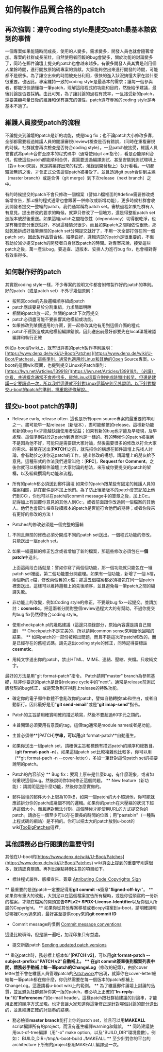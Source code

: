 # 如何製作品質合格的patch

## 再次強調：遵守coding style是提交patch最基本該做到的事情
一個專案如果能隨時間成長，使用的人變多，需求變多，開發人員也就會隨著增加。專案的社群成長茁壯，自然使用者回報的bug會變多，關於功能的討論變多了，同時在郵件論壇上提交的patch也會越來越多。有很多開發人員其實是利用個人業餘時間，進行開放原始碼專案的貢獻。大家能夠空出來進行開發的時間，可能都不是很多。為了讓空出來的時間被充分利用，很快的進入狀況搞懂大家在談什麼很重要。也因此，專案維持一致的coding style是最基本的需求；讓每一個參與者，都能很快讀懂每一筆patch，理解這段程式的功能和目的，然後給予建議，最後討論是否要採納。由此可知，為了讓討論的過程有效率，一旦接受新的patch，還要兼顧考量日後的維護和保有擴充的彈性，patch遵守專案的coding style是再基本不過了。

## 維護人員接受patch的流程
不論提交到論壇的patch是新的功能，或是bug fix；也不論patch大小修改多寡，全部都需要經過維護人員的閱讀審視(review)檢查是否有錯誤，（同時在重複審視的時候，社群就會再次檢查是否符合coding style）。一旦patch被接受，維護人員會嘗試將patch合併至原本的程式碼中（通常使用git am指令），看是否能順利合併。假使這些patch都能順利合併，還需要透過編譯測試、甚至安裝到測試環境上（對u-boot來說，就是將編譯出來的程式，燒錄到開發板上）執行看看。一切都驗證無誤之後，才會正式公告這個patch被接受了。並且透過git push合併到主線（master branch）或是合併（git merge）到下次release（next branch）之中。

有的時候提交的patch不會只修改一個檔案（譬如.h檔裡面的#define需要修改或新增宣告，那.c檔的程式通常也會跟著一併修改或新增功能），更多時候社群會收到開發者提交一整組的patch，我們通常稱為patch set。審核過程如果社群有人有意見，提出修改的要求的時候，就算只修改了一個地方，還是得整組patch set進版本號然後重送。如果這組patch之間相依性（dependancy）切得很乾淨，也是有機會部分重送就好，不過這種情況很少。而且如果patch之間相依性很低，那就乾脆拆成好幾筆無關的patch set分開提交就好了，不用一次全部打包在同一個patch set。因此製作品質合格，結構良好，邏輯清楚的patch是很重要的，不但有助於減少提交patch的開發者自身修改patch的時間。對專案來說，接受這些patch之後，萬一產生bug，要追查、退版本、安排人力進行bug fix，也會相對得有效率得多。

## 如何製作好的patch

其實跟coding style一樣，不少專案的說明文件都會附帶製作好的patch的準則。好的patch（或是patch set）不外乎幾個原則：
* 按照寫code的先後邏輯順序組成patch
* patch應該要易於分割重組，力求簡單明瞭
* 相關的patch放一起，無關的patch下次再提交
* patch必須盡可能不要影響其他模組或功能。
* 如果修改到某個通用的介面，要一起修改其他有用到這個介面的程式
* patch不應該造成其他模組編譯錯誤，因此送出前最好都要先在local環境確認編譯和執行正確

例如u-boot的wiki上，就有很詳盡的patch製作準則說明：[https://www.denx.de/wiki/U-Boot/Patches](https://www.denx.de/wiki/U-Boot/Patches)，這些準則，通常也適用於Linux和其他的Open Source專案。u-boot的這個wiki頁面，也提到提交Linux的Patch準則：[https://lwn.net/Articles/139918/](https://lwn.net/Articles/139918/)。（必讀）你看，共通概念通常不會差很多，雖然Linux這篇守則完成時間比較早，但還是建議一定要讀過一次，所以我們這邊就不針對Linux這篇守則另外說明。以下針對提交u-boot的patch的準則，挑重點逐條解說。

## 提交u-boot patch的準則

* Release early, release often. 這也是所有open source專案的最重要的準則之一。盡可能早一點release（新版本），盡可能頻繁的release。這樣新功能和新的bug fix才能越快讓使用者受益；如果有新的bug也才能及早發現，及早處理。這個準則對於送patch到專案也是一樣的。有的時候你的patch被拒絕不是因為他不好，可能只是需要跟大家討論，然後需要很多的修改以符合大家的需求。甚至在送出[**PATCH**]之前，就先把你的構想在郵件論壇上先找人討論，會有助於之後你送patch的工作。提出修改的構想，請論壇上的朋友給予意見，這種形式的作法我們通常叫他：[**RFC**]，**Request for Comment**。之後你就可以根據郵件論壇上大家討論的想法，來形成你要提交的patch的架構，以及組織撰寫的功能和流程。

* 所有的patch都必須送到郵件論壇
	如果你的patch跟某些有固定的維護人員的檔案相關，請在郵件副本加上他們。為了防止後續版本的patch會忘記加上他們到CC:，你也可以在patch的commit message中的簽章之後，加上Cc:。
	記得加上有回覆你意見的其他人到Cc:，或者前面跟你改過同一個檔案的其他人。他們也會幫忙檢查後續版本的patch是否能符合他們的期待；或者你後來有更好的修改的方法！

* Patches的修改必須是一個完整的邏輯
1. 不同且無關的修改必須分開成不同的patch set送出。一個程式功能的修改，只能送出一組patch set。
2. 如果一組邏輯的修正包含或者增加了新的檔案，那這些修改必須包在**一個patch**中送出。

	上面這兩段白話就是：譬如你寫了兩個個功能，那一個功能就只能包在一組patch set裡面。第二個功能要分開處理。如果有一個功能，新增了一個.h檔，兩個新的.c檔，修改兩個舊的.c檔；那這五個檔案都必須被包在同一個patch裡面送出。這樣可以維持邏輯上的先後順序，並且避免每一筆patch之間的編譯失敗。

* 非功能上的改變，例如Coding style的修正，不要跟bug fix一起提交。並請加註：**cosmetic**。把這兩者分開對整個review過程大大的有幫助。不過你提交的bug fix仍然得符合coding style。

* 使用checkpatch.pl的幾點建議（這邊只摘錄部分，原始內容還是請自己閱讀）
** Checkpatch不是完美的，所以請用common sense來判斷他回報的結果。
** 如果patch的一部份被報出問題，而且不是這次所patch修改的，而是已經存在的舊程式碼。請先送出coding style的修正，同時記得要標註**cosmetic**。

* 用純文字送出你的patch，禁止HTML、MIME、連結、壓縮、夾檔。只收純文字。

最好的方法是用"git format-patch"指令。
Patch請用"master" branch為參照基礎，除非你要送的patch是針對release cycle中的"next"。通常是release前測試版發現的bug修正，或是緊急到非得趕上release的特殊功能。

* 確定你的電子郵件軟體不會亂改你的patch，譬如自動轉換tab和空白，或者自動斷行。因此最好是用"**git send-email**"或是"**git imap-send**"指令。

* Patch的主旨請用確實明確的描述填寫，然後不要超過60字元之類的。

* 主旨開頭必須要用有意義的tag，這個tag通常是module name或者是功能。

* 主旨必須帶**[PATCH]**字串，可以用**git format-patch**自動產生。

* 如果你送出一組patch set，請確保主旨和標題有描述patch的順序和總數目。（**git format-pach -n**）。如果這組patch set比較複雜也比較多，你可以用（**git format-pach -n --cover-letter），多加一筆針對這份patch set的摘要說明的patch。

* Patch的內容部分
** Bug fix：要寫上原來是什麼bug，有什麼現象，或者如何重現這個bug。然後說明你如何修正這個問題。
** New feature（新功能）：請說明這是什麼功能，然後你怎麼實做的。

* 郵件論壇的郵件大小上限為100kB，如果一個patch的大小超過他，你可能就應該拆分你的patch成幾個不同的邏輯。如果你的patch在未壓縮的狀況下超過這個大小，而且絕對無法分割。這個時候才能使用URL的方式提交你的patch。請放在一個至少可以存在很長的時間的位置；用"pastebin"（一種貼上程式碼的網站）是不夠的。你可以把太大的patch放到u-boot的wiki[TooBigPatches](https://www.denx.de/wiki/U-Boot/TooBigPatches)這裡。

## 其他請務必自行閱讀的重要守則

其他在U-boot的[https://www.denx.de/wiki/U-Boot/Patches](https://www.denx.de/wiki/U-Boot/Patches) wiki頁面上提到的重要守則還很多，就請認真閱讀。再列出幾點特別注意的項目如下。

* 標註程式屬性、版權宣告、簽章 [Attributing_Code_Copyrights_Sign](https://www.denx.de/wiki/view/U-Boot/Patches#Attributing_Code_Copyrights_Sign)

** 最重要的是送patch一定要記得用**git commit -s**簽章"**Signed-off-by:**"。
** 如果你有重大的改動，大到足以在這個檔案宣告所有權時，或是你從頭寫的一份新的檔案，才能在檔案的開頭宣告**GPLv2+ SPDX-License-Identifier**以及你個人所屬的Copyright。
** 如果你從其他專案移植或者copy檔案到u-boot，請明確說明從哪裡Copy過來的，最好甚至提供copy來的**git commit ID**

* Commit message的慣例 [Commit message conventions](https://www.denx.de/wiki/view/U-Boot/Patches#Sending_updated_patch_versions)

這邊比較瑣碎，但是讀一遍吧，加深印象只有益處。

* 提交新版patch [Sending updated patch versions](https://www.denx.de/wiki/view/U-Boot/Patches#Sending_updated_patch_versions)

** 重送patch時，務必標上版本如"**[PATCH v2]**，可以用**git format-patch --subject-prefix="PATCH v2"**自動補上。
** 在git commit簽章後到檔案列表中間，請務必手動補上每一筆patch的**ChangeLog**（修改的紀錄），由於cover letter並不會在維護人員管理patch的[Patchwork](http://patchwork.ozlabs.org/project/uboot/list/)中出現，就算你在cover-letter總結每一筆patch都在做什麼，你仍然需要在每一個版本的patch都補上ChangeLog。這邊請看u-boot wiki上的範例。
** 為了維護郵件論壇上討論的品質，並且避免社群漏掉你某一版的patch，務必填上正確的"**In-reply-to:**"和"**References:**"的e-mail header。這樣patch跟社群給建議的討論串，才能用正確的順序方式呈現。也才會讓大家知道你這筆修正是針對哪個討論的部分送出的，並且維護正確的討論串的結構。

* 務必檢查**master branch**能打上你的patch set，並且可以用**MAKEALL** script編譯所有的project，而沒有產生編譯warning和錯誤。
** 同時建議使用out-of-tree編譯（用"-o" make option，以及"BUILD_DIR"環境變數）。例如：
BUILD_DIR=/tmp/u-boot-build ./MAKEALL
** 至少針對你的平台的architecture下所有的project都用MAKEALL編譯過一次。